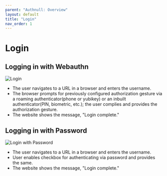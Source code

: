 ```yaml
---
parent: "Authnull: Overview"
layout: default
title: "Login"
nav_order: 1
---
```



# Login

## Logging in with Webauthn

![Login](../../../assets/images/LoginPage.png)

* The user navigates to a URL in a browser and enters the username.
* The browser prompts for previously configured authorization gesture via a roaming authenticator(phone or yubikey) or an inbuilt authenticator(PIN, biometric, etc.);
the user complies and provides the authorization gesture.  
* The website shows the message, "Login complete."

## Logging in with Password

![Login with Password](../../../assets/images/LoginPage2.png)

* The user navigates to a URL in a browser and enters the username.
* User enables checkbox for authenticating via password and provides the same.
* The website shows the message, "Login complete."
